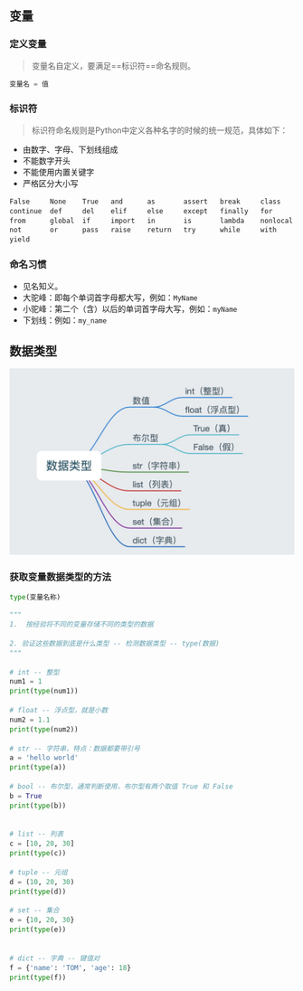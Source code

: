 ## 变量

### 定义变量
> 变量名自定义，要满足==标识符==命名规则。
```python
变量名 = 值
```

### 标识符
> 标识符命名规则是Python中定义各种名字的时候的统一规范，具体如下：
* 由数字、字母、下划线组成
* 不能数字开头
* 不能使用内置关键字
* 严格区分大小写
```html
False     None    True   and      as       assert   break     class  
continue  def     del    elif     else     except   finally   for
from      global  if     import   in       is       lambda    nonlocal
not       or      pass   raise    return   try      while     with  
yield
```

### 命名习惯
* 见名知义。
* 大驼峰：即每个单词首字母都大写，例如：`MyName`
* 小驼峰：第二个（含）以后的单词首字母大写，例如：`myName`
* 下划线：例如：`my_name`


## 数据类型
![数据类型](../resource/python/python-数据类型.png)

### 获取变量数据类型的方法
```python
type(变量名称)
```

```python
"""
1.  按经验将不同的变量存储不同的类型的数据

2. 验证这些数据到底是什么类型 -- 检测数据类型 -- type(数据)
"""

# int -- 整型
num1 = 1
print(type(num1))

# float -- 浮点型，就是小数
num2 = 1.1
print(type(num2))

# str -- 字符串，特点：数据都要带引号
a = 'hello world'
print(type(a))

# bool -- 布尔型，通常判断使用，布尔型有两个取值 True 和 False
b = True
print(type(b))


# list -- 列表
c = [10, 20, 30]
print(type(c))

# tuple -- 元组
d = (10, 20, 30)
print(type(d))

# set -- 集合
e = {10, 20, 30}
print(type(e))


# dict -- 字典 -- 键值对
f = {'name': 'TOM', 'age': 18}
print(type(f))
```